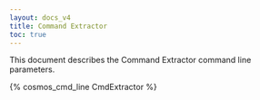```yaml
---
layout: docs_v4
title: Command Extractor
toc: true
---
```


This document describes the Command Extractor command line parameters.

{% cosmos_cmd_line CmdExtractor %}
